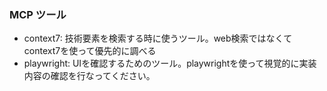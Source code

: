 ### MCP ツール

- context7: 技術要素を検索する時に使うツール。web検索ではなくてcontext7を使って優先的に調べる
- playwright: UIを確認するためのツール。playwrightを使って視覚的に実装内容の確認を行なってください。